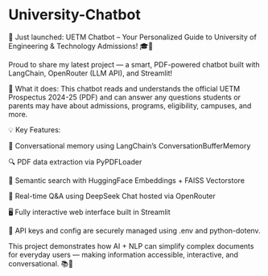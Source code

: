 # University-Chatbot

🚀 Just launched: UETM Chatbot – Your Personalized Guide to University of Engineering & Technology Admissions! 🎓🤖

Proud to share my latest project — a smart, PDF-powered chatbot built with LangChain, OpenRouter (LLM API), and Streamlit!

📌 What it does:
This chatbot reads and understands the official UETM Prospectus 2024-25 (PDF) and can answer any questions students or parents may have about admissions, programs, eligibility, campuses, and more.

💡 Key Features:

🧠 Conversational memory using LangChain’s ConversationBufferMemory

🔍 PDF data extraction via PyPDFLoader

🔗 Semantic search with HuggingFace Embeddings + FAISS Vectorstore

💬 Real-time Q&A using DeepSeek Chat hosted via OpenRouter

🖥️ Fully interactive web interface built in Streamlit

🔐 API keys and config are securely managed using .env and python-dotenv.

This project demonstrates how AI + NLP can simplify complex documents for everyday users — making information accessible, interactive, and conversational. 📚🤝

